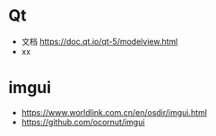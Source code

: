 # Qt
- 文档 https://doc.qt.io/qt-5/modelview.html
- xx

# imgui
- https://www.worldlink.com.cn/en/osdir/imgui.html
- https://github.com/ocornut/imgui
